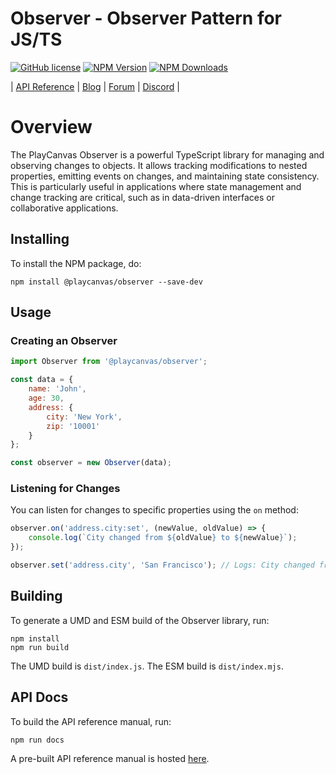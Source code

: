 # Observer - Observer Pattern for JS/TS

[![GitHub license](https://img.shields.io/badge/license-MIT-blue.svg)](https://github.com/playcanvas/observer/blob/main/LICENSE)
[![NPM Version](https://img.shields.io/npm/v/@playcanvas/observer.svg?style=flat?style=flat)](https://www.npmjs.com/package/@playcanvas/observer)
[![NPM Downloads](https://img.shields.io/npm/dw/@playcanvas/observer)](https://npmtrends.com/@playcanvas/observer)

| [API Reference](https://api.playcanvas.com/observer/) | [Blog](https://blog.playcanvas.com/) | [Forum](https://forum.playcanvas.com/) | [Discord](https://discord.gg/RSaMRzg) |

# Overview

The PlayCanvas Observer is a powerful TypeScript library for managing and observing changes to objects. It allows tracking modifications to nested properties, emitting events on changes, and maintaining state consistency. This is particularly useful in applications where state management and change tracking are critical, such as in data-driven interfaces or collaborative applications.

## Installing

To install the NPM package, do:

    npm install @playcanvas/observer --save-dev

## Usage

### Creating an Observer

```javascript
import Observer from '@playcanvas/observer';

const data = {
    name: 'John',
    age: 30,
    address: {
        city: 'New York',
        zip: '10001'
    }
};

const observer = new Observer(data);
```

### Listening for Changes

You can listen for changes to specific properties using the `on` method:

```javascript
observer.on('address.city:set', (newValue, oldValue) => {
    console.log(`City changed from ${oldValue} to ${newValue}`);
});

observer.set('address.city', 'San Francisco'); // Logs: City changed from New York to San Francisco
```

## Building

To generate a UMD and ESM build of the Observer library, run:

    npm install
    npm run build

The UMD build is `dist/index.js`. The ESM build is `dist/index.mjs`.

## API Docs

To build the API reference manual, run:

    npm run docs

A pre-built API reference manual is hosted [here](https://api.playcanvas.com/observer/).

